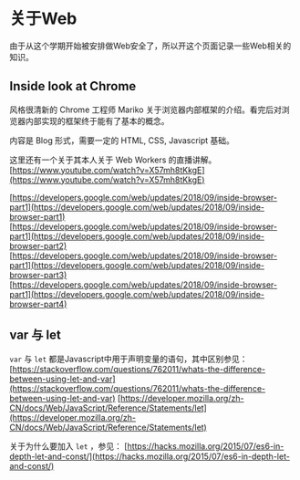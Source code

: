 # 关于Web

由于从这个学期开始被安排做Web安全了，所以开这个页面记录一些Web相关的知识。

## Inside look at Chrome

风格很清新的 Chrome 工程师 Mariko 关于浏览器内部框架的介绍。看完后对浏览器内部实现的框架终于能有了基本的概念。

内容是 Blog 形式，需要一定的 HTML, CSS, Javascript 基础。

这里还有一个关于其本人关于 Web Workers 的直播讲解。 [https://www.youtube.com/watch?v=X57mh8tKkgE](https://www.youtube.com/watch?v=X57mh8tKkgE)

[https://developers.google.com/web/updates/2018/09/inside-browser-part1](https://developers.google.com/web/updates/2018/09/inside-browser-part1)
[https://developers.google.com/web/updates/2018/09/inside-browser-part1](https://developers.google.com/web/updates/2018/09/inside-browser-part2)
[https://developers.google.com/web/updates/2018/09/inside-browser-part1](https://developers.google.com/web/updates/2018/09/inside-browser-part3)
[https://developers.google.com/web/updates/2018/09/inside-browser-part1](https://developers.google.com/web/updates/2018/09/inside-browser-part4)

## var 与 let

`var` 与 `let` 都是Javascript中用于声明变量的语句，其中区别参见：
[https://stackoverflow.com/questions/762011/whats-the-difference-between-using-let-and-var](https://stackoverflow.com/questions/762011/whats-the-difference-between-using-let-and-var)
[https://developer.mozilla.org/zh-CN/docs/Web/JavaScript/Reference/Statements/let](https://developer.mozilla.org/zh-CN/docs/Web/JavaScript/Reference/Statements/let)

关于为什么要加入 `let` ，参见：
[https://hacks.mozilla.org/2015/07/es6-in-depth-let-and-const/](https://hacks.mozilla.org/2015/07/es6-in-depth-let-and-const/)

